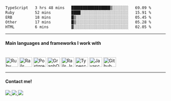 <!--
<div align="center">
  <a href="https://github.com/alexandredfilho">
  <img height="123em" src="https://github-readme-stats.vercel.app/api?username=alexandredfilho&count_private=true&theme=tokyonight&show_icons=true&hide_border=true"/>
  <img height="123em" src="https://github-readme-streak-stats.herokuapp.com/?user=alexandredfilho&theme=tokyonight&hide_border=true"/>
  <img height="123em" src="https://github-readme-stats.vercel.app/api/top-langs/?username=alexandredfilho&theme=tokyonight&show_icons=true&hide_border=true&layout=compact"/>
</div>
-->
<div>
  <!--START_SECTION:waka-->

```txt
TypeScript   3 hrs 48 mins   █████████████████▒░░░░░░░   69.09 %
Ruby         52 mins         ████░░░░░░░░░░░░░░░░░░░░░   15.91 %
ERB          18 mins         █▒░░░░░░░░░░░░░░░░░░░░░░░   05.45 %
Other        17 mins         █▒░░░░░░░░░░░░░░░░░░░░░░░   05.28 %
HTML         6 mins          ▓░░░░░░░░░░░░░░░░░░░░░░░░   02.05 %
```

<!--END_SECTION:waka-->
</div>
  
<hr/>

<div>
  <h4>Main languages ​​and frameworks I work with</h4>
</div>

<div style="display: inline_block"><br>
  <img height="30" width="40" alt="Ruby" src="https://cdn.jsdelivr.net/gh/devicons/devicon@latest/icons/ruby/ruby-plain.svg" />
  <img height="30" width="40" alt="Rails" src="https://cdn.jsdelivr.net/gh/devicons/devicon@latest/icons/rails/rails-plain.svg" />
  <img height="30" width="40" alt="Postgres" src="https://cdn.jsdelivr.net/gh/devicons/devicon@latest/icons/postgresql/postgresql-plain.svg" />
  <img height="30" width="40" alt="GraphQL" src="https://cdn.jsdelivr.net/gh/devicons/devicon@latest/icons/graphql/graphql-plain.svg" />
  <img height="30" width="40" alt="Rails Js" src="https://cdn.jsdelivr.net/gh/devicons/devicon@latest/icons/react/react-original.svg" />
  <img height="30" width="40" alt="Typescript" src="https://cdn.jsdelivr.net/gh/devicons/devicon@latest/icons/typescript/typescript-plain.svg" />
  <img height="30" width="40" alt="Javascript" src="https://cdn.jsdelivr.net/gh/devicons/devicon@latest/icons/javascript/javascript-plain.svg" />
  <img height="30" width="40" alt="Github" src="https://cdn.jsdelivr.net/gh/devicons/devicon@latest/icons/github/github-original.svg" />
</div>

<hr/>

<div>
  <h4>Contact me!</h4>
</div>

<div>
  <a href="mailto:alexandre.dfilho@gmail.com" target="_blank"> <img src="https://img.shields.io/badge/Gmail-D14836?style=for-the-badge&logo=gmail&logoColor=white" target="_blank"> </a>
  <a href="https://api.whatsapp.com/send?phone=5511975598115" target="_blank"> <img src="https://img.shields.io/badge/WhatsApp-25D366?style=for-the-badge&logo=whatsapp&logoColor=white" target="_blank"> </a>
  <a href="https://www.linkedin.com/in/alexandre-domingos-filho/" target="_blank"> <img src="https://img.shields.io/badge/LinkedIn-0077B5?style=for-the-badge&logo=linkedin&logoColor=whitelink" target="_blank"> </a>
</div>
